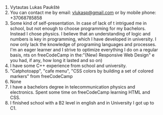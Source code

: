 1. Vytautas Lukas Paukštė
2. You can contact me by email: vlukasp@gmail.com or by mobile phone: +37068785858
3. Some kind of self-presentation. In case of lack of t intrigued me in school, but not enough to choose programming for my bachelors. Instead I chose physics. I believe that an understanding of logic and numbers is key in programming, which I have developed in university. I now only lack the knowledge of programing languages and processes. I'm an eager learner and I strive to optimize everything I do on a regular basis, nts on freeCodeCamp in the:"(New) Responsive Web Design" e you had, if any, how long it lasted and so on)
4. I have some C++ experience from school and university.
5. "Catphotoapp", "cafe menu", "CSS colors by building a set of colored markers" from freeCodeCamp
6. None
7. I have a bachelors degree in telecommunication physics and electronics. Spent some time on freeCodeCamp learning HTML and CSS.
8. I finished school with a B2 level in english and in University I got up to C1.  